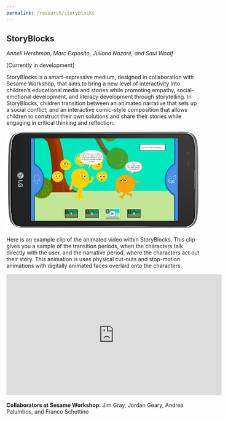 ```yaml
---
permalink: /research/storyblocks
---
```


## StoryBlocks
*Anneli Hershman, Marc Exposito, Juliana Nazaré, and Saul Woolf*

[Currently in development]

StoryBlocks is a smart-expressive medium, designed in collaboration with Sesame Workshop, that aims to bring a new level of interactivity into children’s educational media and stories while promoting empathy, social-emotional development, and literacy development through storytelling. In StoryBlocks, children transition between an animated narrative that sets up a social conflict, and an interactive comic-style composition that allows children to construct their own solutions and share their stories while engaging in critical thinking and reflection. 

![StoryBlocks App](/images/projects/storyblocks/storyblocks.png)

Here is an example clip of the animated video within StoryBlocks. This clip gives you a sample of the transition periods, when the characters talk directly with the user, and the narrative period, where the characters act out their story. This animation is uses physical cut-outs and stop-motion animations with digitally animated faces overlaid onto the characters.​

<iframe width="560" height="315" src="https://www.youtube.com/embed/dkDadK2ctA0" frameborder="0" allowfullscreen></iframe>

__Collaborators at Sesame Workshop:__ Jim Gray, Jordan Geary, Andrea Palumbos, and Franco Schettino
